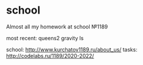 # school

Almost all my homework at school №1189

most reсent: queens2 gravity ls


school: http://www.kurchatov1189.ru/about_us/
tasks:	http://codelabs.ru/1189/2020-2022/
